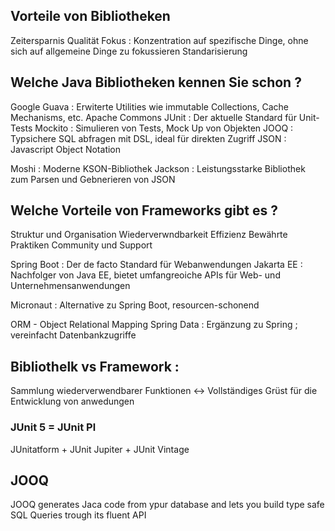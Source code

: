 
## Vorteile von Bibliotheken 
Zeitersparnis 
Qualität 
Fokus : Konzentration auf spezifische Dinge, ohne sich auf allgemeine Dinge zu fokussieren 
Standarisierung 

## Welche Java Bibliotheken kennen Sie schon ? 
Google Guava : Erwiterte Utilities wie immutable Collections, Cache Mechanisms, etc. 
Apache Commons 
JUnit : Der aktuelle Standard für Unit-Tests
Mockito : Simulieren von Tests, Mock Up von Objekten 
JOOQ : Typsichere SQL abfragen mit DSL, ideal für direkten Zugriff 
JSON : Javascript Object Notation 

Moshi : Moderne KSON-Bibliothek 
Jackson : Leistungsstarke Bibliothek zum Parsen und Gebnerieren von JSON 


## Welche Vorteile von Frameworks gibt es ? 
Struktur und Organisation 
Wiederverwndbarkeit
Effizienz
Bewährte Praktiken 
Community und Support 

Spring Boot : Der de facto Standard für Webanwendungen 
Jakarta EE : Nachfolger von Java EE, bietet umfangreoiche APIs für Web- und Unternehmensanwendungen 

Micronaut : Alternative zu Spring Boot, resourcen-schonend 

ORM - Object Relational Mapping 
Spring Data : Ergänzung zu Spring ; vereinfacht Datenbankzugriffe 


## Bibliothelk vs Framework :
Sammlung wiederverwendbarer Funktionen <-> Vollständiges Grüst für die Entwicklung von anwedungen 


### JUnit 5 = JUnit Pl
JUnitatform + JUnit Jupiter + JUnit Vintage 

## JOOQ 
JOOQ generates Jaca code from ypur database and lets you build type safe SQL Queries trough its fluent API 

